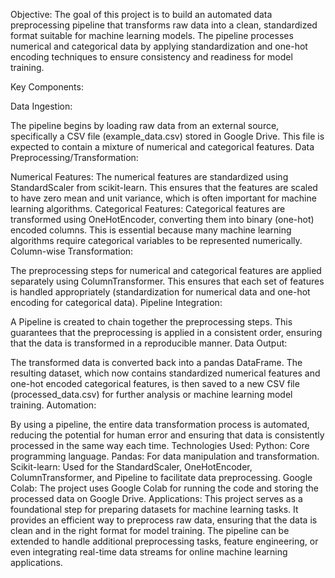 Objective:
The goal of this project is to build an automated data preprocessing pipeline that transforms raw data into a clean, standardized format suitable for machine learning models. The pipeline processes numerical and categorical data by applying standardization and one-hot encoding techniques to ensure consistency and readiness for model training.

Key Components:

Data Ingestion:

The pipeline begins by loading raw data from an external source, specifically a CSV file (example_data.csv) stored in Google Drive. This file is expected to contain a mixture of numerical and categorical features.
Data Preprocessing/Transformation:

Numerical Features:
The numerical features are standardized using StandardScaler from scikit-learn. This ensures that the features are scaled to have zero mean and unit variance, which is often important for machine learning algorithms.
Categorical Features:
Categorical features are transformed using OneHotEncoder, converting them into binary (one-hot) encoded columns. This is essential because many machine learning algorithms require categorical variables to be represented numerically.
Column-wise Transformation:

The preprocessing steps for numerical and categorical features are applied separately using ColumnTransformer. This ensures that each set of features is handled appropriately (standardization for numerical data and one-hot encoding for categorical data).
Pipeline Integration:

A Pipeline is created to chain together the preprocessing steps. This guarantees that the preprocessing is applied in a consistent order, ensuring that the data is transformed in a reproducible manner.
Data Output:

The transformed data is converted back into a pandas DataFrame. The resulting dataset, which now contains standardized numerical features and one-hot encoded categorical features, is then saved to a new CSV file (processed_data.csv) for further analysis or machine learning model training.
Automation:

By using a pipeline, the entire data transformation process is automated, reducing the potential for human error and ensuring that data is consistently processed in the same way each time.
Technologies Used:
Python: Core programming language.
Pandas: For data manipulation and transformation.
Scikit-learn: Used for the StandardScaler, OneHotEncoder, ColumnTransformer, and Pipeline to facilitate data preprocessing.
Google Colab: The project uses Google Colab for running the code and storing the processed data on Google Drive.
Applications:
This project serves as a foundational step for preparing datasets for machine learning tasks. It provides an efficient way to preprocess raw data, ensuring that the data is clean and in the right format for model training. The pipeline can be extended to handle additional preprocessing tasks, feature engineering, or even integrating real-time data streams for online machine learning applications.
